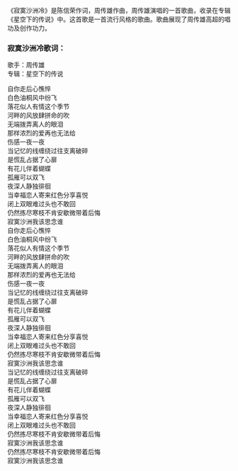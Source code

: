 

《寂寞沙洲冷》是陈信荣作词，周传雄作曲，周传雄演唱的一首歌曲，收录在专辑《星空下的传说》中。这首歌是一首流行风格的歌曲。歌曲展现了周传雄高超的唱功及创作功力。

### 寂寞沙洲冷歌词：

歌手：周传雄  
专辑：星空下的传说

  
自你走后心憔悴  
白色油桐风中纷飞  
落花似人有情这个季节  
河畔的风放肆拼命的吹  
无端拨弄离人的眼泪  
那样浓烈的爱再也无法给  
伤感一夜一夜  
当记忆的线缠绕过往支离破碎  
是慌乱占据了心扉  
有花儿伴着蝴蝶  
孤雁可以双飞  
夜深人静独徘徊  
当幸福恋人寄来红色分享喜悦  
闭上双眼难过头也不敢回  
仍然拣尽寒枝不肯安歇微带着后悔  
寂寞沙洲我该思念谁  
自你走后心憔悴  
白色油桐风中纷飞  
落花似人有情这个季节  
河畔的风放肆拼命的吹  
无端拨弄离人的眼泪  
那样浓烈的爱再也无法给  
伤感一夜一夜  
当记忆的线缠绕过往支离破碎  
是慌乱占据了心扉  
有花儿伴着蝴蝶  
孤雁可以双飞  
夜深人静独徘徊  
当幸福恋人寄来红色分享喜悦  
闭上双眼难过头也不敢回  
仍然拣尽寒枝不肯安歇微带着后悔  
寂寞沙洲我该思念谁  
当记忆的线缠绕过往支离破碎  
是慌乱占据了心扉  
有花儿伴着蝴蝶  
孤雁可以双飞  
夜深人静独徘徊  
当幸福恋人寄来红色分享喜悦  
闭上双眼难过头也不敢回  
仍然拣尽寒枝不肯安歇微带着后悔  
寂寞沙洲我该思念谁  
仍然拣尽寒枝不肯安歇微带着后悔  
寂寞沙洲我该思念谁

